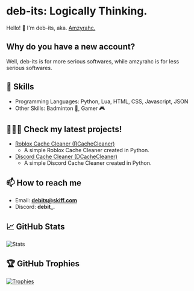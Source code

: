 # deb-its: Logically Thinking.

Hello! 👋 I'm deb-its, aka. [Amzyrahc.](https://github.com/amzyrahc)

## Why do you have a new account?
Well, deb-its is for more serious softwares, while amzyrahc is for less serious softwares.

## 🔧 Skills

- Programming Languages: Python, Lua, HTML, CSS, Javascript, JSON
- Other Skills: Badminton 🏸, Gamer 🎮

## 👩🏻‍💻 Check my latest projects!

- [Roblox Cache Cleaner (RCacheCleaner)](https://github.com/deb-its/RCacheCleaner)
  - A simple Roblox Cache Cleaner created in Python.
- [Discord Cache Cleaner (DCacheCleaner)](https://github.com/deb-its/DCacheCleaner)
  - A simple Discord Cache Cleaner created in Python.


## 📫 How to reach me

- Email: **debits@skiff.com**
- Discord: **debit_.**

## 📈 GitHub Stats

![Stats](https://github-readme-stats.vercel.app/api?username=deb-its&show_icons=true&theme=radical)

## 🏆 GitHub Trophies

[![Trophies](https://github-profile-trophy.vercel.app/?username=deb-its)](https://github.com/ryo-ma/github-profile-trophy)

